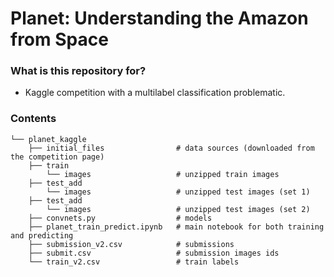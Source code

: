 # Planet: Understanding the Amazon from Space #
### What is this repository for? 

* Kaggle competition with a multilabel classification problematic.

### Contents

```
└── planet_kaggle
    ├── initial_files                # data sources (downloaded from the competition page) 
    ├── train
        └── images                   # unzipped train images
    ├── test_add
        └── images                   # unzipped test images (set 1)
    ├── test_add
        └── images                   # unzipped test images (set 2)
    ├── convnets.py                  # models
    ├── planet_train_predict.ipynb   # main notebook for both training and predicting
    ├── submission_v2.csv            # submissions
    ├── submit.csv                   # submission images ids
    └── train_v2.csv                 # train labels
```



